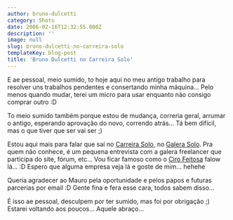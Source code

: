 ```yaml
---
author: bruno-dulcetti
category: Shots
date: 2006-02-16T12:32:55.000Z
description: ''
image: null
slug: bruno-dulcetti-no-carreira-solo
templateKey: blog-post
title: 'Bruno Dulcetti no Carreira Solo'
---
```


E ae pessoal, meio sumido, to hoje aqui no meu antigo trabalho para resolver uns trabalhos pendentes e consertando minha máquina... Pelo menos quando mudar, terei um micro para usar enquanto não consigo comprar outro :D

To meio sumido também porque estou de mudança, correria geral, arrumar o antigo, esperando aprovação do novo, correndo atrás... Tá bem difícil, mas o que tiver que ser vai ser ;)

Estou aqui mais para falar que saí no <a href="http://www.carreirasolo.org/">Carreira Solo</a>, no <a href="http://www.carreirasolo.org/archives/bruno_rocha_dulcetti.html">Galera Solo</a>. Pra quem não conhece, é um pequena entrevista com a galera freelancer que participa do site, fórum, etc... Vou ficar famoso como o <a href="http://www.cirofeitosa.com.br/">Ciro Feitosa</a> falow lá... :D Espero que alguma empresa veja lá e goste de mim... hehehe

Queria agradecer ao Mauro pela oportunidade e pelos papos e futuras parcerias por email :D Gente fina e fera esse cara, todos sabem disso...

É isso ae pessoal, desculpem por ter sumido, mas foi por obrigação ;) Estarei voltando aos poucos... Aquele abraço...
